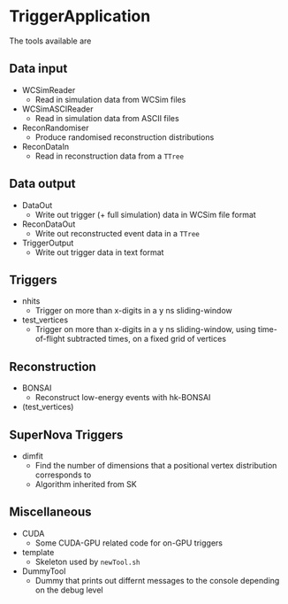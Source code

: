 # TriggerApplication

The tools available are

## Data input

* WCSimReader
  * Read in simulation data from WCSim files
* WCSimASCIReader
  * Read in simulation data from ASCII files
* ReconRandomiser
  * Produce randomised reconstruction distributions
* ReconDataIn
  * Read in reconstruction data from a `TTree`

## Data output

* DataOut
  * Write out trigger (+ full simulation) data in WCSim file format
* ReconDataOut
  * Write out reconstructed event data in a `TTree`
* TriggerOutput
  * Write out trigger data in text format

## Triggers

* nhits
  * Trigger on more than x-digits in a y ns sliding-window
* test_vertices
  * Trigger on more than x-digits in a y ns sliding-window, using time-of-flight subtracted times, on a fixed grid of vertices

## Reconstruction

* BONSAI
  * Reconstruct low-energy events with hk-BONSAI
* (test_vertices)

## SuperNova Triggers

* dimfit
  * Find the number of dimensions that a positional vertex distribution corresponds to
  * Algorithm inherited from SK

## Miscellaneous

* CUDA
  * Some CUDA-GPU related code for on-GPU triggers
* template
  * Skeleton used by `newTool.sh`
* DummyTool
  * Dummy that prints out differnt messages to the console depending on the debug level
